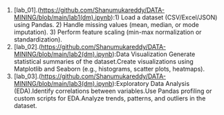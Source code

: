 1. [lab_01].(https://github.com/Shanumukareddy/DATA-MINING/blob/main/lab1(dm).ipynb):1) Load a dataset (CSV/Excel/JSON) using Pandas.
         2) Handle missing values (mean, median, or mode imputation).
         3) Perform feature scaling (min-max normalization or standardization).
2. [lab_02].(https://github.com/Shanumukareddy/DATA-MINING/blob/main/lab2(dm).ipynb):Data Visualization Generate statistical summaries of the dataset.Create visualizations using Matplotlib and Seaborn (e.g., histograms, scatter plots, heatmaps).
3. [lab_03].(https://github.com/Shanumukareddy/DATA-MINING/blob/main/lab3(dm).ipynb):Exploratory Data Analysis (EDA).Identify correlations between variables.Use Pandas profiling or custom scripts for EDA.Analyze trends, patterns, and outliers in the dataset.
